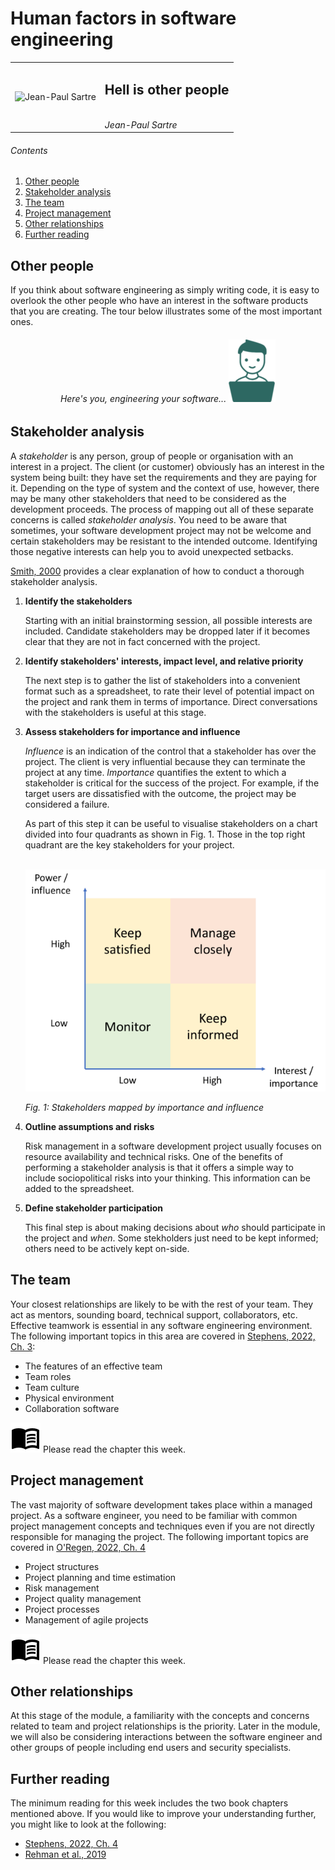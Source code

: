 # Human factors in software engineering

|  |                                                       |
|--|-------------------------------------------------------|
| ![Jean-Paul Sartre](https://upload.wikimedia.org/wikipedia/commons/b/b7/Jean-Paul_Sartre_in_Venice_%28crop%29.jpg) | <h2>Hell is other people </h2><br/>*Jean-Paul Sartre* |

###### Contents

1. [Other people](#other-people)
2. [Stakeholder analysis](#stakeholder-analysis)
3. [The team](#the-team)
4. [Project management](#project-management)
5. [Other relationships](#other-relationships)
6. [Further reading](#further-reading)

## Other people

If you think about software engineering as simply writing code, it is easy to
overlook the other people who have an interest in the software products that you
are creating. The tour below illustrates some of the most important ones.

<h6 align="center"> Here's you, engineering your software...

<a href="https://bdavison.napier.ac.uk/set09102/other_people.html" target="_blank" alt="People in software engineering">
    <img src="../images/you_small.png">
</a>
</h6>

## Stakeholder analysis

A *stakeholder* is any person, group of people or organisation with an interest in
a project. The client (or customer) obviously has an interest in the system being
built: they have set the requirements and they are paying for it. Depending on 
the type of system and the context of use, however, there may be many other 
stakeholders that need to be considered as the development proceeds. The process
of mapping out all of these separate concerns is called *stakeholder analysis*.
You need to be aware that sometimes, your software development project may not be
welcome and certain stakeholders may be resistant to the intended outcome. 
Identifying those negative interests can help you to avoid unexpected setbacks.

[Smith, 2000](https://www.pmi.org/learning/library/stakeholder-analysis-pivotal-practice-projects-8905)
provides a clear explanation of how to conduct a thorough stakeholder analysis.

1. **Identify the stakeholders**

   Starting with an initial brainstorming session, all possible interests are 
   included. Candidate stakeholders may be dropped later  if it becomes clear that
   they are not in fact concerned with the project.

2. **Identify stakeholders' interests, impact level, and relative priority**
   
   The next step is to gather the list of stakeholders into a 
   convenient format such as a spreadsheet, to rate their level of potential
   impact on the project and rank them in terms of importance. Direct
   conversations with the stakeholders is useful at this stage. 

3. **Assess stakeholders for importance and influence**
   
   *Influence* is an indication of the control that a stakeholder has over the 
   project. The client is very influential because they can terminate the project
   at any time. *Importance* quantifies the extent to which a stakeholder is
   critical for the success of the project. For example, if the target users
   are dissatisfied with the outcome, the project may be considered a failure.
   
   As part of this step it can be useful to visualise stakeholders on a chart
   divided into four quadrants as shown in Fig. 1. Those in the top right quadrant 
   are the key stakeholders for your project.
   <br/><br/>

   ![Importance vs Influence](../images/stakeholder_map.png)
   
   *Fig. 1: Stakeholders mapped by importance and influence*

4. **Outline assumptions and risks**
   
   Risk management in a software development project usually focuses on resource
   availability and technical risks. One of the benefits of performing a stakeholder
   analysis is that it offers a simple way to include sociopolitical risks into
   your thinking. This information can be added to the spreadsheet.
   
5. **Define stakeholder participation**
   
   This final step is about making decisions about *who* should participate in
   the project and *when*. Some stekholders just need to be kept informed; 
   others need to be actively kept on-side.

## The team

Your closest relationships are likely to be with the rest of your team. They 
act as mentors, sounding board, technical support, collaborators, etc. Effective
teamwork is essential in any software engineering environment. The following
important topics in this area are covered in [Stephens, 2022, Ch. 3](https://learning.oreilly.com/library/view/beginning-software-engineering/9781119901709/c03.xhtml):

* The features of an effective team
* Team roles
* Team culture
* Physical environment
* Collaboration software

![Please read](../images/material/outline_menu_book_black_48dp.png) Please read the chapter this week.

## Project management

The vast majority of software development takes place within a managed project.
As a software engineer, you need to be familiar with common project management 
concepts and techniques even if you are not directly responsible for managing
the project. The following important topics are covered in 
[O'Regen, 2022, Ch. 4](https://link-springer-com.napier.idm.oclc.org/chapter/10.1007/978-3-031-07816-3_4)

* Project structures
* Project planning and time estimation
* Risk management
* Project quality management
* Project processes
* Management of agile projects

![Please read](../images/material/outline_menu_book_black_48dp.png) Please  read the chapter this week.

## Other relationships

At this stage of the module, a familiarity with the concepts and concerns
related to team and project relationships is the priority. Later in the
module, we will also be considering interactions between the software
engineer and other groups of people including end users and security 
specialists.

## Further reading

The minimum reading for this week includes the two book chapters mentioned
above. If you would like to improve your understanding further, you might
like to look at the following:

* [Stephens, 2022, Ch. 4](https://learning.oreilly.com/library/view/beginning-software-engineering/9781119901709/c04.xhtml)
* [Rehman et al., 2019](https://napier.primo.exlibrisgroup.com/permalink/44NAP_INST/n96pef/alma9923909970902111)


